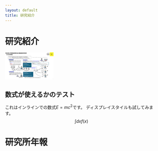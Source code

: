 ```yaml
---
layout: default
title: 研究紹介
---
```


# 研究紹介
<a href="研究紹介（サンプル）v250319.pdf"><img src="assets/images/研究紹介（サンプル）v250319.png" width="160" height="90" alt="テスト" title="サンプル"></a>

## 数式が使えるかのテスト
これはインラインでの数式$E=mc^2$です。
ディスプレイスタイルも試してみます。
$$\int dx f(x)$$

# 研究所年報
